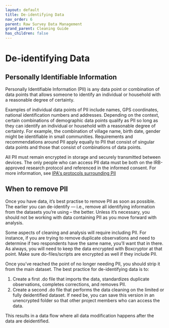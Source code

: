 ```yaml
---
layout: default
title: De-identifying Data
nav_order: 6
parent: Raw Survey Data Management
grand_parent: Cleaning Guide
has_children: false
---
```


# De-identifying Data

## Personally Identifiable Information

Personally Identifiable Information (PII) is any data point or combination of data points that allows someone to identify an individual or household with a reasonable degree of certainty. 

Examples of individual data points of PII include names, GPS coordinates, national identification numbers and addresses. Depending on the context, certain combinations of demographic data points qualify as PII so long as they can identify an individual or household with a reasonable degree of certainty. For example, the combination of village name, birth date, gender might be identifiable in small communities. Requirements and recommendations around PII apply equally to PII that consist of singular data points and those that consist of combinations of data points.

All PII must remain encrypted in storage and securely transmitted between devices. The only people who can access PII data must be both on the IRB-approved research protocol and referenced in the informed consent. For more information, see [IPA's protocols surrounding PII](https://povertyaction.force.com/support/s/article/IPA-Protocol-Data-and-Device-Security)

## When to remove PII

Once you have data, it’s best practise to remove PII as soon as possible. The earlier you can de-identify — i.e., remove all identifying information from the datasets you’re using – the better. Unless it’s necessary, you should not be working with data containing PII as you move forward with analysis. 

Some aspects of cleaning and analysis will require including PII. For instance, if you are trying to remove duplicate observations and need to determine if two respondents have the same name, you’ll want that in there. As always, you will need to keep the data encrypted with Boxcryptor at that point. Make sure do-files/scripts are encrypted as well if they include PII. 

Once you’ve reached the point of no longer needing PII, you should strip it from the main dataset. The best practice for de-identifying data is to:

1. Create a first .do file that imports the data, standardizes duplicate observations, completes corrections, and removes PII.
1. Create a second .do file that performs the data cleaning on the limited or fully deidentified dataset. 
If need be, you can save this version in an unencrypted folder so that other project members who can access the data. 

This results in a data flow where all data modification happens after the data are deidentified.
